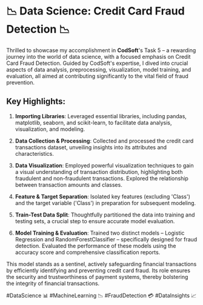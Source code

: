 # 📉 Data Science: Credit Card Fraud Detection 📉

Thrilled to showcase my accomplishment in **CodSoft**'s Task 5 – a rewarding journey into the world of data science, with a focused emphasis on Credit Card Fraud Detection. Guided by CodSoft's expertise, I dived into crucial aspects of data analysis, preprocessing, visualization, model training, and evaluation, all aimed at contributing significantly to the vital field of fraud prevention.

## Key Highlights:

1. **Importing Libraries**: Leveraged essential libraries, including pandas, matplotlib, seaborn, and scikit-learn, to facilitate data analysis, visualization, and modeling.

2. **Data Collection & Processing**: Collected and processed the credit card transactions dataset, unveiling insights into its attributes and characteristics.

3. **Data Visualization**: Employed powerful visualization techniques to gain a visual understanding of transaction distribution, highlighting both fraudulent and non-fraudulent transactions. Explored the relationship between transaction amounts and classes.

4. **Feature & Target Separation**: Isolated key features (excluding 'Class') and the target variable ('Class') in preparation for subsequent modeling.

5. **Train-Test Data Split**: Thoughtfully partitioned the data into training and testing sets, a crucial step to ensure accurate model evaluation.

6. **Model Training & Evaluation**: Trained two distinct models – Logistic Regression and RandomForestClassifier – specifically designed for fraud detection. Evaluated the performance of these models using the accuracy score and comprehensive classification reports.

This model stands as a sentinel, actively safeguarding financial transactions by efficiently identifying and preventing credit card fraud. Its role ensures the security and trustworthiness of payment systems, thereby bolstering the integrity of financial transactions.

#DataScience 📊 #MachineLearning 📉 #FraudDetection 💳 #DataInsights 📈
